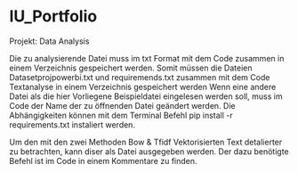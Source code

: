# IU_Portfolio
Projekt: Data Analysis

Die zu analysierende Datei muss im txt Format mit dem Code zusammen in einem Verzeichnis gespeichert werden.
Somit müssen die Dateien Datasetprojpowerbi.txt und requiremends.txt zusammen mit dem Code Textanalyse in einem Verzeichnis gespeichert werden
Wenn eine andere Datei als die hier Vorliegene Beispieldatei eingelesen werden soll, muss im Code der Name der zu öffnenden Datei geändert werden.
Die Abhängigkeiten können mit dem Terminal Befehl pip install -r requirements.txt  instaliert werden.

Um den mit den zwei Methoden Bow & Tfidf Vektorisierten Text detalierter zu betrachten, kann diser als Datei ausgegeben werden. Der dazu benötigte Befehl ist im Code in einem Kommentare zu finden.

